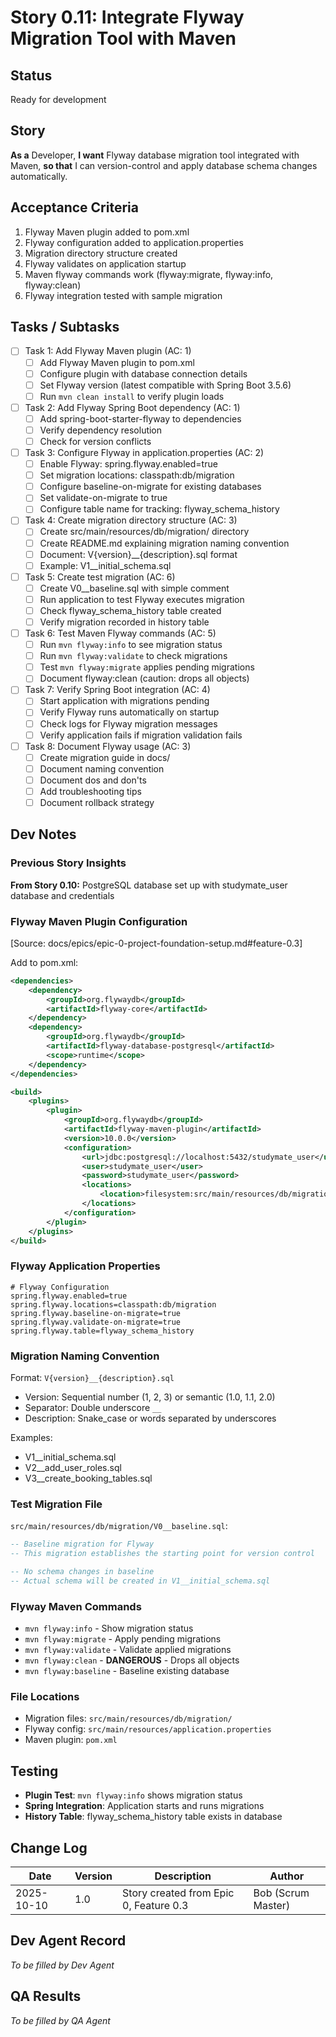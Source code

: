 # Story 0.11: Integrate Flyway Migration Tool with Maven

## Status
Ready for development

## Story
**As a** Developer,
**I want** Flyway database migration tool integrated with Maven,
**so that** I can version-control and apply database schema changes automatically.

## Acceptance Criteria
1. Flyway Maven plugin added to pom.xml
2. Flyway configuration added to application.properties
3. Migration directory structure created
4. Flyway validates on application startup
5. Maven flyway commands work (flyway:migrate, flyway:info, flyway:clean)
6. Flyway integration tested with sample migration

## Tasks / Subtasks
- [ ] Task 1: Add Flyway Maven plugin (AC: 1)
  - [ ] Add Flyway Maven plugin to pom.xml
  - [ ] Configure plugin with database connection details
  - [ ] Set Flyway version (latest compatible with Spring Boot 3.5.6)
  - [ ] Run `mvn clean install` to verify plugin loads
- [ ] Task 2: Add Flyway Spring Boot dependency (AC: 1)
  - [ ] Add spring-boot-starter-flyway to dependencies
  - [ ] Verify dependency resolution
  - [ ] Check for version conflicts
- [ ] Task 3: Configure Flyway in application.properties (AC: 2)
  - [ ] Enable Flyway: spring.flyway.enabled=true
  - [ ] Set migration locations: classpath:db/migration
  - [ ] Configure baseline-on-migrate for existing databases
  - [ ] Set validate-on-migrate to true
  - [ ] Configure table name for tracking: flyway_schema_history
- [ ] Task 4: Create migration directory structure (AC: 3)
  - [ ] Create src/main/resources/db/migration/ directory
  - [ ] Create README.md explaining migration naming convention
  - [ ] Document: V{version}__{description}.sql format
  - [ ] Example: V1__initial_schema.sql
- [ ] Task 5: Create test migration (AC: 6)
  - [ ] Create V0__baseline.sql with simple comment
  - [ ] Run application to test Flyway executes migration
  - [ ] Check flyway_schema_history table created
  - [ ] Verify migration recorded in history table
- [ ] Task 6: Test Maven Flyway commands (AC: 5)
  - [ ] Run `mvn flyway:info` to see migration status
  - [ ] Run `mvn flyway:validate` to check migrations
  - [ ] Test `mvn flyway:migrate` applies pending migrations
  - [ ] Document flyway:clean (caution: drops all objects)
- [ ] Task 7: Verify Spring Boot integration (AC: 4)
  - [ ] Start application with migrations pending
  - [ ] Verify Flyway runs automatically on startup
  - [ ] Check logs for Flyway migration messages
  - [ ] Verify application fails if migration validation fails
- [ ] Task 8: Document Flyway usage (AC: 3)
  - [ ] Create migration guide in docs/
  - [ ] Document naming convention
  - [ ] Document dos and don'ts
  - [ ] Add troubleshooting tips
  - [ ] Document rollback strategy

## Dev Notes

### Previous Story Insights
**From Story 0.10:** PostgreSQL database set up with studymate_user database and credentials

### Flyway Maven Plugin Configuration
[Source: docs/epics/epic-0-project-foundation-setup.md#feature-0.3]

Add to pom.xml:
```xml
<dependencies>
    <dependency>
        <groupId>org.flywaydb</groupId>
        <artifactId>flyway-core</artifactId>
    </dependency>
    <dependency>
        <groupId>org.flywaydb</groupId>
        <artifactId>flyway-database-postgresql</artifactId>
        <scope>runtime</scope>
    </dependency>
</dependencies>

<build>
    <plugins>
        <plugin>
            <groupId>org.flywaydb</groupId>
            <artifactId>flyway-maven-plugin</artifactId>
            <version>10.0.0</version>
            <configuration>
                <url>jdbc:postgresql://localhost:5432/studymate_user</url>
                <user>studymate_user</user>
                <password>studymate_user</password>
                <locations>
                    <location>filesystem:src/main/resources/db/migration</location>
                </locations>
            </configuration>
        </plugin>
    </plugins>
</build>
```

### Flyway Application Properties
```properties
# Flyway Configuration
spring.flyway.enabled=true
spring.flyway.locations=classpath:db/migration
spring.flyway.baseline-on-migrate=true
spring.flyway.validate-on-migrate=true
spring.flyway.table=flyway_schema_history
```

### Migration Naming Convention
Format: `V{version}__{description}.sql`
- Version: Sequential number (1, 2, 3) or semantic (1.0, 1.1, 2.0)
- Separator: Double underscore `__`
- Description: Snake_case or words separated by underscores

Examples:
- V1__initial_schema.sql
- V2__add_user_roles.sql
- V3__create_booking_tables.sql

### Test Migration File
`src/main/resources/db/migration/V0__baseline.sql`:
```sql
-- Baseline migration for Flyway
-- This migration establishes the starting point for version control

-- No schema changes in baseline
-- Actual schema will be created in V1__initial_schema.sql
```

### Flyway Maven Commands
- `mvn flyway:info` - Show migration status
- `mvn flyway:migrate` - Apply pending migrations
- `mvn flyway:validate` - Validate applied migrations
- `mvn flyway:clean` - **DANGEROUS** - Drops all objects
- `mvn flyway:baseline` - Baseline existing database

### File Locations
- Migration files: `src/main/resources/db/migration/`
- Flyway config: `src/main/resources/application.properties`
- Maven plugin: `pom.xml`

## Testing
- **Plugin Test**: `mvn flyway:info` shows migration status
- **Spring Integration**: Application starts and runs migrations
- **History Table**: flyway_schema_history table exists in database

## Change Log
| Date | Version | Description | Author |
|------|---------|-------------|--------|
| 2025-10-10 | 1.0 | Story created from Epic 0, Feature 0.3 | Bob (Scrum Master) |

## Dev Agent Record
_To be filled by Dev Agent_

## QA Results
_To be filled by QA Agent_
